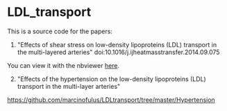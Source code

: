 LDL_transport
=============

This is a source code for the papers:

 1. "Effects of shear stress on low-density lipoproteins (LDL) transport in the multi-layered arteries"
 doi:10.1016/j.ijheatmasstransfer.2014.09.075

 You can view it with the nbviewer
 [here](http://nbviewer.ipython.org/github/marcinofulus/LDLtransport/blob/master/LDL_transport_model.ipynb).

 2. "Effects of the hypertension on the low-density lipoproteins (LDL) transport in the multi-layer arteries"

   https://github.com/marcinofulus/LDLtransport/tree/master/Hypertension